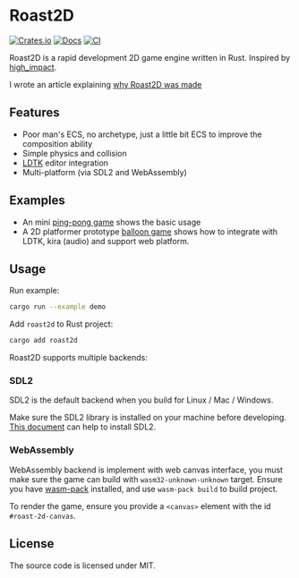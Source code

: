 # Roast2D

[![Crates.io](https://img.shields.io/crates/v/roast2d.svg)](https://crates.io/crates/roast2d)
[![Docs](https://docs.rs/roast2d/badge.svg)](https://docs.rs/roast2d/latest/roast2d/)
[![CI](https://github.com/jjyr/roast2d/workflows/CI/badge.svg)](https://github.com/jjyr/roast2d/actions)

Roast2D is a rapid development 2D game engine written in Rust. Inspired by [high_impact][high_impact].

I wrote an article explaining [why Roast2D was made](https://jjydev.org/roast-2d)

## Features

- Poor man's ECS, no archetype, just a little bit ECS to improve the composition ability
- Simple physics and collision
- [LDTK][LDTK] editor integration
- Multi-platform (via SDL2 and WebAssembly)


## Examples

* An mini [ping-pong game][demo] shows the basic usage 
* A 2D platformer prototype [balloon game][balloon] shows how to integrate with LDTK, kira (audio) and support web platform.

## Usage

Run example:

``` bash
cargo run --example demo
```

Add `roast2d` to Rust project:
 
``` bash
cargo add roast2d
```

Roast2D supports multiple backends:

### SDL2

SDL2 is the default backend when you build for Linux / Mac / Windows.

Make sure the SDL2 library is installed on your machine before developing. [This document][SDL2] can help to install SDL2.

### WebAssembly

WebAssembly backend is implement with web canvas interface, you must make sure the game can build with `wasm32-unknown-unknown` target. Ensure you have [wasm-pack][wasm-pack] installed, and use `wasm-pack build` to build project. 

To render the game, ensure you provide a `<canvas>` element with the id `#roast-2d-canvas`.

## License

The source code is licensed under MIT.

[wasm-pack]: https://github.com/rustwasm/wasm-pack
[SDL2]: https://github.com/Rust-SDL2/rust-sdl2?tab=readme-ov-file#sdl20-development-libraries
[LDTK]: https://ldtk.io/
[high_impact]: https://github.com/phoboslab/high_impact
[demo]: https://github.com/jjyr/roast2d/tree/master/examples
[balloon]: https://github.com/jjyr/balloon-game

